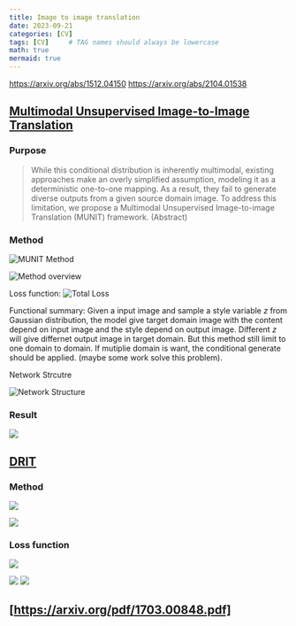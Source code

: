 ```yaml
---
title: Image to image translation
date: 2023-09-21
categories: [CV]
tags: [CV]     # TAG names should always be lowercase
math: true
mermaid: true
---
```


https://arxiv.org/abs/1512.04150
https://arxiv.org/abs/2104.01538



## [Multimodal Unsupervised Image-to-Image Translation](https://arxiv.org/abs/1804.04732)

### Purpose 

> While this conditional distribution is inherently multimodal, existing approaches make an overly simplified assumption, modeling it as a deterministic one-to-one mapping. As a result, they fail to generate diverse outputs from a given source domain image. To address this limitation, we propose a Multimodal Unsupervised Image-to-image Translation (MUNIT) framework. (Abstract)


### Method

![MUNIT Method](https://minio.ggeta.com/blog-public-data/Screenshot%20from%202024-02-22%2013-58-18.png)


![Method overview](https://minio.ggeta.com/blog-public-data/Screenshot%20from%202024-02-22%2014-20-13.png)


Loss function: 
![Total Loss](https://minio.ggeta.com/blog-public-data/Screenshot%20from%202024-02-22%2014-22-35.png)



Functional summary: Given a input image and sample a style variable $z$ from Gaussian distribution, the model give target domain image with the content depend on input image and the style depend on output image. Different $z$ will give differnet output image in target domain. But this method still limit to one domain to domain. If mutiplie domain is want, the conditional generate should be applied. (maybe some work solve this problem).

Network Strcutre

![Network Structure](https://minio.ggeta.com/blog-public-data/Screenshot%20from%202024-02-22%2014-24-35.png)


### Result

![](https://minio.ggeta.com/blog-public-data/Screenshot%20from%202024-02-22%2014-26-09.png)



## [DRIT](https://arxiv.org/abs/1808.00948)

### Method
![](https://minio.ggeta.com/blog-public-data/Screenshot%20from%202024-02-22%2015-07-48.png)



![](https://minio.ggeta.com/blog-public-data/Screenshot%20from%202024-02-22%2015-10-38.png)

### Loss function
![](https://minio.ggeta.com/blog-public-data/Screenshot%20from%202024-02-22%2015-29-33.png)

![](https://minio.ggeta.com/blog-public-data/Screenshot%20from%202024-02-22%2015-31-21.png)
![]( https://minio.ggeta.com/blog-public-data/Screenshot%20from%202024-02-22%2015-32-24.png)

## [https://arxiv.org/pdf/1703.00848.pdf]







